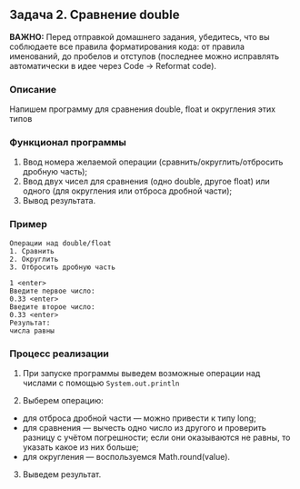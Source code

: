 ## Задача 2. Сравнение double
**ВАЖНО:** Перед отправкой домашнего задания, убедитесь, что вы соблюдаете все правила форматирования кода: от правила именований, до пробелов и отступов (последнее можно исправлять автоматически в идее через Code -> Reformat code).

### Описание
Напишем программу для сравнения double, float и округления этих типов

### Функционал программы
1. Ввод номера желаемой операции (сравнить/округлить/отбросить дробную часть);
2. Ввод двух чисел для сравнения (одно double, другое float) или одного (для округления или отброса дробной части);
3. Вывод результата.

### Пример
```
Операции над double/float
1. Сравнить
2. Округлить
3. Отбросить дробную часть

1 <enter>
Введите первое число:
0.33 <enter>
Введите второе число:
0.33 <enter>
Результат:
числа равны
```

### Процесс реализации
1. При запуске программы выведем возможные операции над числами с помощью `System.out.println`

2. Выберем операцию:
  - для отброса дробной части — можно привести к типу long;
  - для сравнения — вычесть одно число из другого и проверить разницу с учётом погрешности; если они оказываются не равны, то указать какое из них больше;
  - для округления — воспользуемся Math.round(value).

3. Выведем результат.


